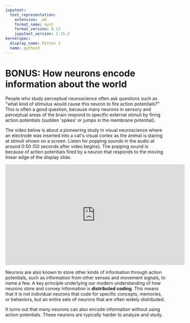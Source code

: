 ```yaml
---
jupytext:
  text_representation:
    extension: .md
    format_name: myst
    format_version: 0.13
    jupytext_version: 1.15.2
kernelspec:
  display_name: Python 3
  name: python3
---
```



# BONUS: How neurons encode information about the world

People who study perceptual neuroscience often ask questions such as "what kind of stimulus would cause this neuron to fire action potentials?" This is often a good question, because many neurons in sensory and perceptual areas of the brain respond to specific external stimuli by firing action potentials (sudden 'spikes' or jumps in the membrane potential).

The video below is about a pioneering study in visual neuroscience where an electrode was inserted into a cat's visual cortex as the animal is staring at stimuli shown on a screen. Listen for popping sounds in the audio at around 0:50 (50 seconds after video begins). The popping sound is because of action potentials fired by a neuron that responds to the moving linear edge of the display slide.



<iframe width="560" height="315" src="https://www.youtube.com/embed/IOHayh06LJ4?si=B0U3i6Iqih6RxxEJ" title="YouTube video player" frameborder="0" allow="accelerometer; autoplay; clipboard-write; encrypted-media; gyroscope; picture-in-picture; web-share" allowfullscreen></iframe>

Neurons are also known to store other kinds of information through action potentials, such as information from other senses and movement signals, to name a few. A key principle underlying our modern understanding of how neurons store and convey information is **distributed coding**. This means that it is not individual neurons that code for specific concepts, memories, or behaviors, but an entire sets of neurons that are often widely distributed.

It turns out that many neurons can also encode information without using action potentials. These neurons are typically harder to analyze and study.
